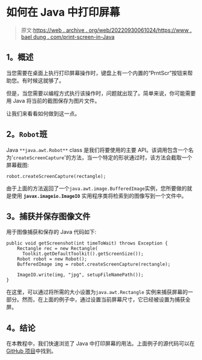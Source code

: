 # 如何在 Java 中打印屏幕

> 原文:[https://web . archive . org/web/20220930061024/https://www . bael dung . com/print-screen-in-Java](https://web.archive.org/web/20220930061024/https://www.baeldung.com/print-screen-in-java)

## **1。概述**

当您需要在桌面上执行打印屏幕操作时，键盘上有一个内置的“PrntScr”按钮来帮助您。有时候这就够了。

但是，当您需要以编程方式执行该操作时，问题就出现了。简单来说，你可能需要用 Java 将当前的截图保存为图片文件。

让我们来看看如何做到这一点。

## **2。`Robot`班**

Java `**java.awt.Robot**` class 是我们将要使用的主要 API。该调用包含一个名为'`createScreenCapture`'的方法，当一个特定的形状通过时，该方法会截取一个屏幕截图:

```
robot.createScreenCapture(rectangle); 
```

由于上面的方法返回了一个`java.awt.image.BufferedImage`实例，您所要做的就是使用 **`javax.imageio.ImageIO`** 实用程序类将检索到的图像写到一个文件中。

## **3。捕获并保存图像文件**

用于图像捕获和保存的 Java 代码如下:

```
public void getScreenshot(int timeToWait) throws Exception {
    Rectangle rec = new Rectangle(
      Toolkit.getDefaultToolkit().getScreenSize());
    Robot robot = new Robot();
    BufferedImage img = robot.createScreenCapture(rectangle);

    ImageIO.write(img, "jpg", setupFileNamePath());
}
```

在这里，可以通过将所需的大小设置为`java.awt.Rectangle` 实例来捕获屏幕的一部分。然而，在上面的例子中，通过设置当前屏幕尺寸，它已经被设置为捕获全屏。

## **4。结论**

在本教程中，我们快速浏览了 Java 中打印屏幕的用法。上面例子的源代码可以在[GitHub 项目](https://web.archive.org/web/20220121025227/https://github.com/eugenp/tutorials/tree/master/core-java-modules/core-java-os)中找到。